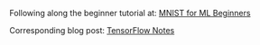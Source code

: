Following along the beginner tutorial at:
[MNIST for ML Beginners](https://www.tensorflow.org/versions/r0.10/tutorials/mnist/beginners/index.html)

Corresponding blog post:
[TensorFlow Notes](http://blog.joshterrell.com/year/month/day/TensorFlow-Notes.html)
